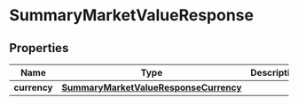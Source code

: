 

# SummaryMarketValueResponse


## Properties

| Name | Type | Description | Notes |
|------------ | ------------- | ------------- | -------------|
|**currency** | [**SummaryMarketValueResponseCurrency**](SummaryMarketValueResponseCurrency.md) |  |  [optional] |




